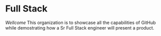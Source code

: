 # Full Stack
_Wellcome_
This organization is to showcase all the capabilities of GitHub while demostrating how a Sr Full Stack engineer will present a product.
